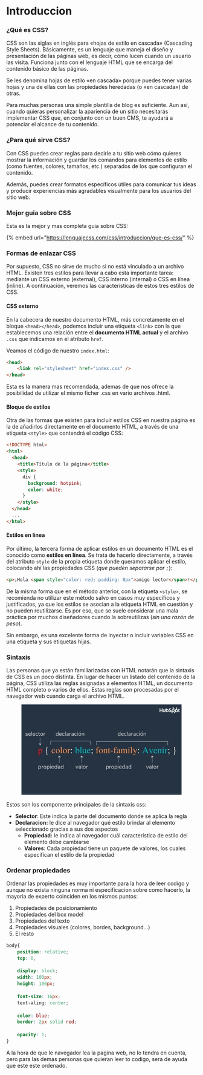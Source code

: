 # Introduccion

### ¿Qué es CSS?&#x20;

CSS son las siglas en inglés para «hojas de estilo en cascada» (Cascading Style Sheets). Básicamente, es un lenguaje que maneja el diseño y presentación de las páginas web, es decir, cómo lucen cuando un usuario las visita. Funciona junto con el lenguaje HTML que se encarga del contenido básico de las páginas.

Se les denomina hojas de estilo «en cascada» porque puedes tener varias hojas y una de ellas con las propiedades heredadas (o «en cascada») de otras.

Para muchas personas una simple plantilla de blog es suficiente. Aun así, cuando quieras personalizar la apariencia de un sitio necesitarás implementar CSS que, en conjunto con un buen CMS, te ayudará a potenciar el alcance de tu contenido.

### ¿Para qué sirve CSS?

Con CSS puedes crear reglas para decirle a tu sitio web cómo quieres mostrar la información y guardar los comandos para elementos de estilo (como fuentes, colores, tamaños, etc.) separados de los que configuran el contenido.

Además, puedes crear formatos específicos útiles para comunicar tus ideas y producir experiencias más agradables visualmente para los usuarios del sitio web.

### Mejor guia sobre CSS

Esta es la mejor y mas completa guia sobre CSS:

{% embed url="https://lenguajecss.com/css/introduccion/que-es-css/" %}

### Formas de enlazar CSS <a href="#formas-de-enlazar-css" id="formas-de-enlazar-css"></a>

Por supuesto, CSS no sirve de mucho si no está vinculado a un archivo HTML. Existen tres estilos para llevar a cabo esta importante tarea: mediante un CSS externo (external), CSS interno (internal) o CSS en línea (inline). A continuación, veremos las características de estos tres estilos de CSS.

#### CSS externo

En la cabecera de nuestro documento HTML, más concretamente en el bloque `<head></head>`, podemos incluir una etiqueta `<link>` con la que establecemos una relación entre el **documento HTML actual** y el archivo `.css` que indicamos en el atributo `href`.&#x20;

Veamos el código de nuestro `index.html`:

```html
<head>
    <link rel="stylesheet" href="index.css" />
</head>
```

Esta es la manera mas recomendada, ademas de que nos ofrece la posibilidad de utilizar el mismo ficher .css en vario archivos .html.

#### Bloque de estilos

Otra de las formas que existen para incluir estilos CSS en nuestra página es la de añadirlos directamente en el documento HTML, a través de una etiqueta `<style>` que contendrá el código CSS:

```html
<!DOCTYPE html>
<html>
  <head>
    <title>Título de la página</title>
    <style>
      div {
        background: hotpink;
        color: white;
      }
    </style>
  </head>
  ...
</html>
```

#### Estilos en linea

Por último, la tercera forma de aplicar estilos en un documento HTML es el conocido como **estilos en línea**. Se trata de hacerlo directamente, a través del atributo `style` de la propia etiqueta donde queramos aplicar el estilo, colocando ahí las propiedades CSS (_que pueden separarse por `;`_):

```html
<p>¡Hola <span style="color: red; padding: 8px">amigo lector</span>!</p>
```

De la misma forma que en el método anterior, con la etiqueta `<style>`, se recomienda no utilizar este método salvo en casos muy específicos y justificados, ya que los estilos se asocian a la etiqueta HTML en cuestión y no pueden reutilizarse. Es por eso, que se suele considerar una mala práctica por muchos diseñadores cuando la sobreutilizas (_sin una razón de peso_).

Sin embargo, es una excelente forma de inyectar o incluir variables CSS en una etiqueta y sus etiquetas hijas.

### Sintaxis

Las personas que ya están familiarizadas con HTML notarán que la sintaxis de CSS es un poco distinta. En lugar de hacer un listado del contenido de la página, CSS utiliza las reglas asignadas a elementos HTML, un documento HTML completo o varios de ellos. Estas reglas son procesadas por el navegador web cuando carga el archivo HTML.

<figure><img src="../.gitbook/assets/image (1) (2).png" alt=""><figcaption></figcaption></figure>

Estos son los componente principales de la sintaxis css:

* **Selector**: Este indica la parte del documento donde se aplica la regla
* **Declaracion:** le dice al navegador qué estilo brindar al elemento seleccionado gracias a sus dos aspectos
  * **Propiedad:** le indica al navegador cuál característica de estilo del elemento debe cambiarse
  * **Valores**: Cada propiedad tiene un paquete de valores, los cuales especifican el estilo de la propiedad

### Ordenar propiedades

Ordenar las propiedades es muy importante para la hora de leer codigo y aunque no exista ninguna norma ni especificacion sobre como hacerlo, la mayoria de experto coinciden en los mismos puntos:

1. Propiedades de posicionamiento
2. Propiedades del box model
3. Propiedades del texto
4. Propiedades visuales (colores, bordes, background...)
5. El resto

```css
body{
    position: relative;
    top: 0;
    
    display: block;
    width: 100px;
    height: 100px;
    
    font-size: 16px;
    text-aling: center;
    
    color: blue;
    border: 2px solid red;
    
    opacity: 1;
}
```

A la hora de que le navegador lea la pagina web, no lo tendra en cuenta, pero para las demas personas que quieran leer to codigo, sera de ayuda que este este ordenado.
